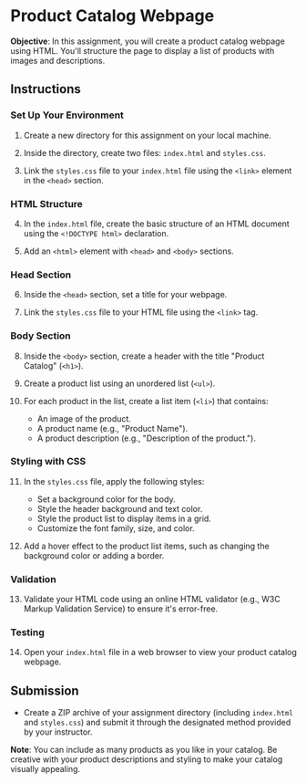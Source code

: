 # Product Catalog Webpage

**Objective**: In this assignment, you will create a product catalog webpage using HTML. You'll structure the page to display a list of products with images and descriptions.

## Instructions

### Set Up Your Environment

1. Create a new directory for this assignment on your local machine.

2. Inside the directory, create two files: `index.html` and `styles.css`.

3. Link the `styles.css` file to your `index.html` file using the `<link>` element in the `<head>` section.

### HTML Structure

4. In the `index.html` file, create the basic structure of an HTML document using the `<!DOCTYPE html>` declaration.

5. Add an `<html>` element with `<head>` and `<body>` sections.

### Head Section

6. Inside the `<head>` section, set a title for your webpage.

7. Link the `styles.css` file to your HTML file using the `<link>` tag.

### Body Section

8. Inside the `<body>` section, create a header with the title "Product Catalog" (`<h1>`).

9. Create a product list using an unordered list (`<ul>`).

10. For each product in the list, create a list item (`<li>`) that contains:
    - An image of the product.
    - A product name (e.g., "Product Name").
    - A product description (e.g., "Description of the product.").

### Styling with CSS

11. In the `styles.css` file, apply the following styles:
    - Set a background color for the body.
    - Style the header background and text color.
    - Style the product list to display items in a grid.
    - Customize the font family, size, and color.

12. Add a hover effect to the product list items, such as changing the background color or adding a border.

### Validation

13. Validate your HTML code using an online HTML validator (e.g., W3C Markup Validation Service) to ensure it's error-free.

### Testing

14. Open your `index.html` file in a web browser to view your product catalog webpage.

## Submission

- Create a ZIP archive of your assignment directory (including `index.html` and `styles.css`) and submit it through the designated method provided by your instructor.

**Note**: You can include as many products as you like in your catalog. Be creative with your product descriptions and styling to make your catalog visually appealing.